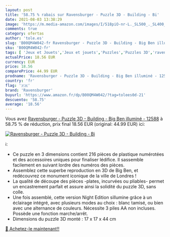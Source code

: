 ```yaml
---
layout: post
title: '58.75 % rabais sur Ravensburger - Puzzle 3D - Building - Bi'
date: 2021-08-03 13:38:29
image: 'https://m.media-amazon.com/images/I/518piO-nr-L._SL500_._SL400_.jpg'
comments: true
category: ofertas
author: 'tole.es'
slug: 'B00QM4W042-fr Ravensburger - Puzzle 3D - Building - Big Ben illuminé -...'
sku: 'B00QM4W042-fr'
tags: [ 'Jeux et Jouets','Jeux et jouets','Puzzles','Puzzles 3D','ravensburger', ]
actualPrice: 18.56 EUR
currency: EUR
price: 18.56
comparePrice: 44.99 EUR
prodname: 'Ravensburger - Puzzle 3D - Building - Big Ben illuminé - 12588'
country: 'fr'
flag: '🇫🇷'
brand: 'Ravensburger'
buyurl: 'https://www.amazon.fr/dp/B00QM4W042/?tag=tolees0d-21'
descuento: '58.75'
average: '18.56'
---
```


Vous avez [Ravensburger - Puzzle 3D - Building - Big Ben illuminé - 12588](https://www.amazon.fr/dp/B00QM4W042/?tag=tolees0d-21)  à  58.75 % de réduction, prix final  18.56 EUR (original: 44.99 EUR) ici:

[![Ravensburger - Puzzle 3D - Building - Bi](https://m.media-amazon.com/images/I/518piO-nr-L._SL500_._SL400_.jpg)](https://www.amazon.fr/dp/B00QM4W042/?tag=tolees0d-21)

ℹ️:

- Ce puzzle en 3 dimensions contient 216 pièces de plastique numérotées et des accessoires uniques pour finaliser lédifice. Il sassemble facilement en suivant lordre des numéros des pièces.
- Assemblez cette superbe reproduction en 3D de Big Ben, et redécouvrez ce monument iconique de la ville de Londres !
- La qualité de découpe des pièces -plates, incurvées ou pliables- permet un encastrement parfait et assure ainsi la solidité du puzzle 3D, sans colle.
- Une fois assemblé, cette version Night Edition sillumine grâce à un éclairage intégré, avec plusieurs modes au choix : blanc tamisé, ou bien avec une alternance de couleurs. Nécessite 3 piles AA non incluses. Possède une fonction marche/arrêt.
- Dimensions du puzzle 3D monté : 17 x 17 x 44 cm

[🛒 Achetez-le maintenant!!](https://www.amazon.fr/dp/B00QM4W042/?tag=tolees0d-21)
